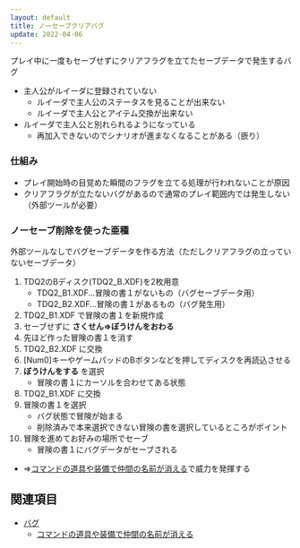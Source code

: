 ```yaml
---
layout: default
title: ノーセーブクリアバグ
update: 2022-04-06
---
```


プレイ中に一度もセーブせずにクリアフラグを立てたセーブデータで発生するバグ

* 主人公がルイーダに登録されていない
	* ルイーダで主人公のステータスを見ることが出来ない
	* ルイーダで主人公とアイテム交換が出来ない
* ルイーダで主人公と別れられるようになっている
	* 再加入できないのでシナリオが進まなくなることがある（嵌り）

### 仕組み

* プレイ開始時の目覚めた瞬間のフラグを立てる処理が行われないことが原因
* クリアフラグが立たないバグがあるので通常のプレイ範囲内では発生しない（外部ツールが必要）

### ノーセーブ削除を使った亜種

外部ツールなしでバグセーブデータを作る方法（ただしクリアフラグの立っていないセーブデータ）

1. TDQ2のBディスク(TDQ2_B.XDF)を2枚用意
	* TDQ2_B1.XDF...冒険の書１がないもの（バグセーブデータ用）
	* TDQ2_B2.XDF...冒険の書１があるもの（バグ発生用）
1. TDQ2_B1.XDF で冒険の書１を新規作成
1. セーブせずに __さくせん⇒ぼうけんをおわる__
1. 先ほど作った冒険の書１を消す
1. TDQ2_B2.XDF に交換
1. [Num0]キーやゲームパッドのBボタンなどを押してディスクを再読込させる
1. __ぼうけんをする__ を選択
	* 冒険の書１にカーソルを合わせてある状態
1. TDQ2_B1.XDF に交換
1. 冒険の書１を選択
	* バグ状態で冒険が始まる
	* 削除済みで本来選択できない冒険の書を選択しているところがポイント
1. 冒険を進めてお好みの場所でセーブ
	* 冒険の書１にバグデータがセーブされる

* ⇒[コマンドの道具や装備で仲間の名前が消える](bug100)で威力を発揮する

## 関連項目

* [バグ](bug)
	* [コマンドの道具や装備で仲間の名前が消える](bug100)
